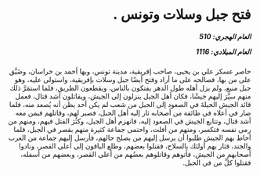<h1 dir="rtl">فتح جبل وسلات وتونس .</h1>

<h5 dir="rtl">العام الهجري:  510

العام الميلادي: 1116

</h5>

<p dir="rtl">حاصر عسكر علي بن يحيى، صاحب إفريقية، مدينة تونس، وبها أحمد بن خراسان، وضَيَّق على من بها، فصالحه على ما أراد وفتح أيضًا جبل وسلات بإفريقية، واستولى عليه، وهو جبل منيع، ولم يزل أهله طول الدهر يفتكون بالناس، ويقطعون الطريق، فلما استمَرَّ ذلك منهم سيَّرَ إليهم جيشًا، فكان أهل الجبل ينزلون إلى الجيش، ويقاتلون أشد قتال، فعمل قائد الجيش الحيلةَ في الصعود إلى الجبل من شعب لم يكن أحد يظن أنه يُصعد منه، فلما صار في أعلاه في طائفة من أصحابه ثار إليه أهل الجبل، فصبر لهم، وقاتلهم فيمن معه أشد قتال، وتتابع الجيش في الصعود إليه، فانهزم أهل الجبل، وكثُرَ القتل فيهم، ومنهم من رمى نفسه فتكسر، ومنهم من أفلت، واحتمى جماعة كثيرة منهم بقصر في الجبل، فلما أحاط بهم الجيش طلبوا أن يرسل إليهم من يصلح حالهم، فأرسل إليهم جماعة من العرب والجند، فثار بهم أولئك بالسلاح، فقتلوا بعضهم، وطلع الباقون إلى أعلى القصر، ونادوا أصحابهم من الجيش، فأتوهم وقاتلوهم بعضُهم من أعلى القصر، وبعضهم من أسفله، فقتلوا كلَّ من في الجبل.</p></br>
